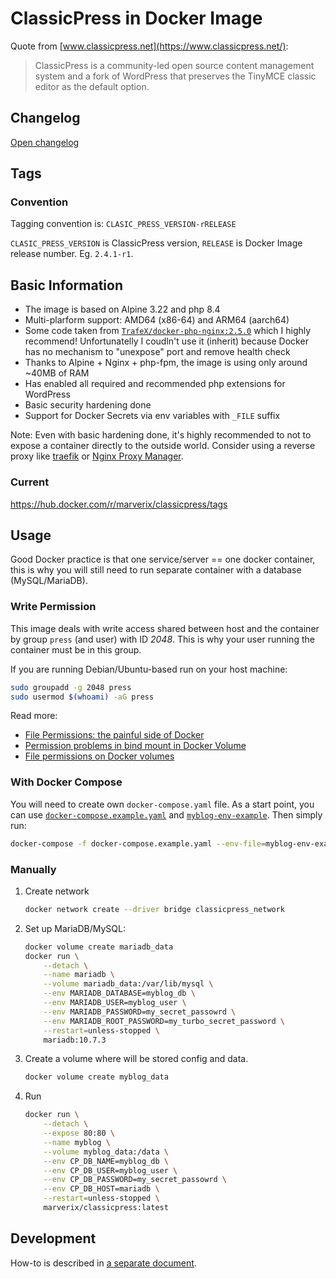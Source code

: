 # ClassicPress in Docker Image

Quote from [www.classicpress.net](https://www.classicpress.net/):

> ClassicPress is a community-led open source content management system and a fork of WordPress that preserves the TinyMCE classic editor as the default option.

## Changelog

[Open changelog](https://github.com/marverix/classicpress-docker/blob/master/CHANGELOG.md)

## Tags

### Convention

Tagging convention is: `CLASIC_PRESS_VERSION-rRELEASE`

`CLASIC_PRESS_VERSION` is ClassicPress version, `RELEASE` is Docker Image release number. Eg. `2.4.1-r1`.

## Basic Information

* The image is based on Alpine 3.22 and php 8.4
* Multi-plarform support: AMD64 (x86-64) and ARM64 (aarch64)
* Some code taken from [`TrafeX/docker-php-nginx:2.5.0`](https://github.com/TrafeX/docker-php-nginx) which I highly recommend! Unfortunatelly I coudln't use it (inherit) because Docker has no mechanism to "unexpose" port and remove health check
* Thanks to Alpine + Nginx + php-fpm, the image is using only around ~40MB of RAM
* Has enabled all required and recommended php extensions for WordPress
* Basic security hardening done
* Support for Docker Secrets via env variables with `_FILE` suffix

Note: Even with basic hardening done, it's highly recommended to not to expose a container directly to the outside world. Consider using a reverse proxy like [traefik](https://doc.traefik.io/traefik/) or [Nginx Proxy Manager](https://nginxproxymanager.com/).

### Current

https://hub.docker.com/r/marverix/classicpress/tags

## Usage

Good Docker practice is that one service/server == one docker container, this is why you will still need to run separate container
with a database (MySQL/MariaDB).

### Write Permission

This image deals with write access shared between host and the container by group `press` (and user) with ID _2048_. This is why your user running the container must be in this group.

If you are running Debian/Ubuntu-based run on your host machine:

```sh
sudo groupadd -g 2048 press
sudo usermod $(whoami) -aG press
```

Read more:

* [File Permissions: the painful side of Docker](https://blog.gougousis.net/file-permissions-the-painful-side-of-docker/)
* [Permission problems in bind mount in Docker Volume](https://techflare.blog/permission-problems-in-bind-mount-in-docker-volume/)
* [File permissions on Docker volumes](https://ikriv.com/blog/?p=4698)

### With Docker Compose

You will need to create own `docker-compose.yaml` file.
As a start point, you can use [`docker-compose.example.yaml`](https://github.com/marverix/classicpress-docker/blob/master/docker-compose.example.yaml) and [`myblog-env-example`](https://github.com/marverix/classicpress-docker/blob/master/myblog-env-example). Then simply run:

```sh
docker-compose -f docker-compose.example.yaml --env-file=myblog-env-example up
```

### Manually

1. Create network

    ```sh
    docker network create --driver bridge classicpress_network
    ```

1. Set up MariaDB/MySQL:

    ```sh
    docker volume create mariadb_data
    docker run \
        --detach \
        --name mariadb \
        --volume mariadb_data:/var/lib/mysql \
        --env MARIADB_DATABASE=myblog_db \
        --env MARIADB_USER=myblog_user \
        --env MARIADB_PASSWORD=my_secret_passowrd \
        --env MARIADB_ROOT_PASSWORD=my_turbo_secret_password \
        --restart=unless-stopped \
        mariadb:10.7.3
    ```

1. Create a volume where will be stored config and data.

    ```sh
    docker volume create myblog_data
    ```

1. Run

    ```sh
    docker run \
        --detach \
        --expose 80:80 \
        --name myblog \
        --volume myblog_data:/data \
        --env CP_DB_NAME=myblog_db \
        --env CP_DB_USER=myblog_user \
        --env CP_DB_PASSWORD=my_secret_passowrd \
        --env CP_DB_HOST=mariadb \
        --restart=unless-stopped \
        marverix/classicpress:latest
    ```
    
## Development

How-to is described in [a separate document](https://github.com/marverix/classicpress-docker/blob/master/DEVELOPMENT.md).

